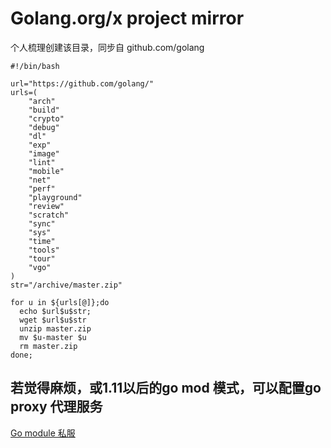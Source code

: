 # Golang.org/x project mirror
个人梳理创建该目录，同步自 github.com/golang
```
#!/bin/bash

url="https://github.com/golang/"
urls=(
    "arch"
	"build"
	"crypto"
	"debug"
	"dl"
	"exp"
	"image"
	"lint"
	"mobile"
	"net"
	"perf"
	"playground"
	"review"
	"scratch"
	"sync"
	"sys"
	"time"
	"tools"
	"tour"
	"vgo"
)
str="/archive/master.zip"

for u in ${urls[@]};do
  echo $url$u$str;
  wget $url$u$str
  unzip master.zip
  mv $u-master $u
  rm master.zip
done;
```

## 若觉得麻烦，或1.11以后的go mod 模式，可以配置go proxy 代理服务
[Go module 私服](https://qiubo.ink/2019/03/19/go-module-e7-a7-81-e6-9c-8d/)
